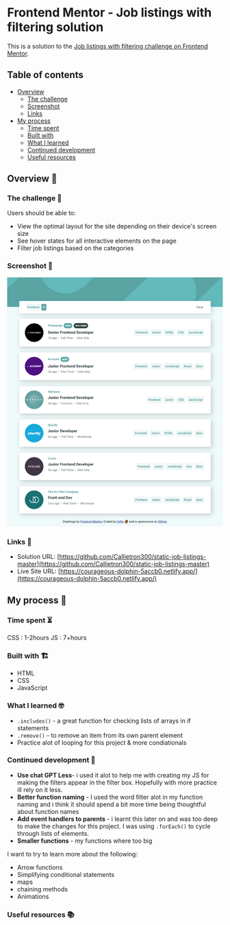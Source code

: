 # Frontend Mentor - Job listings with filtering solution

This is a solution to the [Job listings with filtering challenge on Frontend Mentor](https://www.frontendmentor.io/challenges/job-listings-with-filtering-ivstIPCt).

## Table of contents

- [Overview](#overview)
  - [The challenge](#the-challenge)
  - [Screenshot](#screenshot)
  - [Links](#links)
- [My process](#my-process)
  - [Time spent](#time-spent)
  - [Built with](#built-with)
  - [What I learned](#what-i-learned)
  - [Continued development](#continued-development)
  - [Useful resources](#useful-resources)

## Overview 👀

### The challenge 💪

Users should be able to:

- View the optimal layout for the site depending on their device's screen size
- See hover states for all interactive elements on the page
- Filter job listings based on the categories

### Screenshot 📸

![screenshot of my job listing webpage](./screenshot.png)

### Links 🔗

- Solution URL: [https://github.com/Callietron300/static-job-listings-master](https://github.com/Callietron300/static-job-listings-master)
- Live Site URL: [https://courageous-dolphin-5accb0.netlify.app/](https://courageous-dolphin-5accb0.netlify.app/)

## My process 🎨

### Time spent ⏳

CSS : 1-2hours
JS : 7+hours

### Built with 🏗

- HTML
- CSS
- JavaScript

### What I learned 🤓

- `.includes()` - a great function for checking lists of arrays in if statements
- `.remove()` - to remove an item from its own parent element
- Practice alot of looping for this project & more condiationals

### Continued development 🤔

- **Use chat GPT Less**- i used it alot to help me with creating my JS for making the filters appear in the filter box. Hopefully with more practice ill rely on it less.
- **Better function naming** - I used the word filter alot in my function naming and i think it should spend a bit more time being thoughtful about function names
- **Add event handlers to parents** - i learnt this later on and was too deep to make the changes for this project. I was using `.forEach()` to cycle through lists of elements.
- **Smaller functions** - my functions where too big

I want to try to learn more about the following:

- Arrow functions
- Simplifying conditional statements
- maps
- chaining methods
- Animations

### Useful resources 📚
